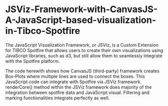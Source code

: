 # JSViz-Framework-with-CanvasJS-A-JavaScript-based-visualization-in-Tibco-Spotfire

The JavaScript Visualization Framework, or JSViz, is a Custom Extension for TIBCO Spotfire that allows users to create their own visualizations using JavaScript libraries, such as d3, but still allow them to seamlessly integrate with the Spotfire platform.

The code herewith shows how CanvasJS (third-party) framework creates Box-Plots where multiple lines are used to connect the boxes. This JavaScript code can integrate with Spotfire via JSViz framework. renderCore() method within the JSViz framework does majority of the integration between spotfire data and JavaScript visual. Filtering and marking functionalities integrate perfectly as well.
